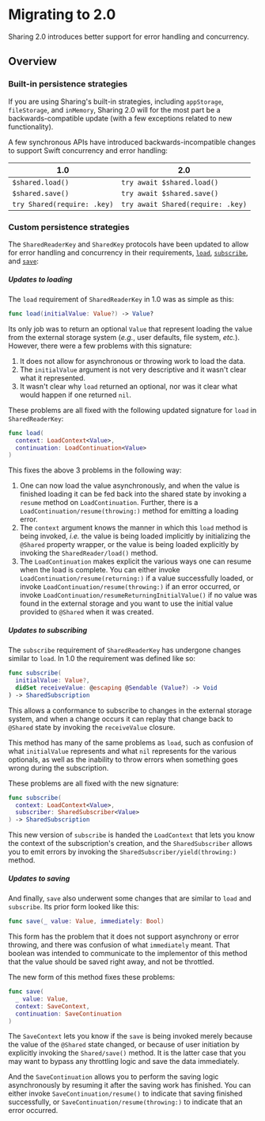 # Migrating to 2.0

Sharing 2.0 introduces better support for error handling and concurrency.

## Overview

### Built-in persistence strategies

If you are using Sharing's built-in strategies, including `appStorage`, `fileStorage`, and
`inMemory`, Sharing 2.0 will for the most part be a backwards-compatible update (with a few
exceptions related to new functionality).

A few synchronous APIs have introduced backwards-incompatible changes to support Swift concurrency
and error handling:

| 1.0                         | 2.0                               |
| --------------------------- | --------------------------------- |
| `$shared.load()`            | `try await $shared.load()`        |
| `$shared.save()`            | `try await $shared.save()`        |
| `try Shared(require: .key)` | `try await Shared(require: .key)` |

### Custom persistence strategies

The ``SharedReaderKey`` and ``SharedKey`` protocols have been updated to allow for error handling
and concurrency in their requirements, [`load`](<doc:SharedReaderKey/load(context:continuation:)>), 
[`subscribe`](<doc:SharedReaderKey/subscribe(context:subscriber:)>), and 
[`save`](<doc:SharedKey/save(_:context:continuation:)>):

##### Updates to loading

The `load` requirement of ``SharedReaderKey`` in 1.0 was as simple as this:

```swift
func load(initialValue: Value?) -> Value?
```

Its only job was to return an optional `Value` that represent loading the value from the external
storage system (_e.g._, user defaults, file system, _etc._). However, there were a few problems with
this signature:

 1. It does not allow for asynchronous or throwing work to load the data.
 2. The `initialValue` argument is not very descriptive and it wasn't clear what it represented.
 3. It wasn't clear why `load` returned an optional, nor was it clear what would happen if one 
    returned `nil`.

These problems are all fixed with the following updated signature for `load` in ``SharedReaderKey``:

```swift
func load(
  context: LoadContext<Value>,
  continuation: LoadContinuation<Value>
)
```

This fixes the above 3 problems in the following way:

 1. One can now load the value asynchronously, and when the value is finished loading it can be
    fed back into the shared state by invoking a `resume` method on ``LoadContinuation``. Further,
    there is a ``LoadContinuation/resume(throwing:)`` method for emitting a loading error.
 2. The `context` argument knows the manner in which this `load` method is being invoked, _i.e._ the
    value is being loaded implicitly by initializing the `@Shared` property wrapper, or the value is
    being loaded explicitly by invoking the ``SharedReader/load()`` method.
 3. The ``LoadContinuation`` makes explicit the various ways one can resume when the load is 
    complete. You can either invoke ``LoadContinuation/resume(returning:)`` if a value successfully 
    loaded, or invoke ``LoadContinuation/resume(throwing:)`` if an error occurred, or invoke 
    ``LoadContinuation/resumeReturningInitialValue()`` if no value was found in the external storage
    and you want to use the initial value provided to `@Shared` when it was created.

##### Updates to subscribing

The `subscribe` requirement of ``SharedReaderKey`` has undergone changes similar to `load`. In 1.0
the requirement was defined like so:

```swift
func subscribe(
  initialValue: Value?, 
  didSet receiveValue: @escaping @Sendable (Value?) -> Void
) -> SharedSubscription
```

This allows a conformance to subscribe to changes in the external storage system, and when a change
occurs it can replay that change back to `@Shared` state by invoking the `receiveValue` closure.

This method has many of the same problems as `load`, such as confusion of what `initialValue`
represents and what `nil` represents for the various optionals, as well as the inability to throw
errors when something goes wrong during the subscription.

These problems are all fixed with the new signature:

```swift
func subscribe(
  context: LoadContext<Value>, 
  subscriber: SharedSubscriber<Value>
) -> SharedSubscription
```

This new version of `subscribe` is handed the ``LoadContext`` that lets you know the context of the
subscription's creation, and the ``SharedSubscriber`` allows you to emit errors by invoking the
``SharedSubscriber/yield(throwing:)`` method.

##### Updates to saving

And finally, `save` also underwent some changes that are similar to `load` and `subscribe`. Its
prior form looked like this:

```swift
func save(_ value: Value, immediately: Bool)
```

This form has the problem that it does not support asynchrony or error throwing, and there was 
confusion of what `immediately` meant. That boolean was intended to communicate to the implementor
of this method that the value should be saved right away, and not be throttled.

The new form of this method fixes these problems:

```swift
func save(
  _ value: Value,
  context: SaveContext,
  continuation: SaveContinuation
)
```

The ``SaveContext`` lets you know if the `save` is being invoked merely because the value of the
`@Shared` state changed, or because of user initiation by explicitly invoking the ``Shared/save()``
method. It is the latter case that you may want to bypass any throttling logic and save the data
immediately.

And the ``SaveContinuation`` allows you to perform the saving logic asynchronously by resuming it
after the saving work has finished. You can either invoke ``SaveContinuation/resume()`` to indicate
that saving finished successfully, or ``SaveContinuation/resume(throwing:)`` to indicate that an
error occurred.
